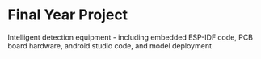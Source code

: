 # Final Year Project
 Intelligent detection equipment - including embedded ESP-IDF code, PCB board hardware, android studio code, and model deployment
